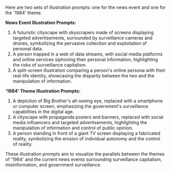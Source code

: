 Here are two sets of illustration prompts: one for the news event and one for the '1984' theme.

**News Event Illustration Prompts:**

1. A futuristic cityscape with skyscrapers made of screens displaying targeted advertisements, surrounded by surveillance cameras and drones, symbolizing the pervasive collection and exploitation of personal data.
2. A person trapped in a web of data streams, with social media platforms and online services siphoning their personal information, highlighting the risks of surveillance capitalism.
3. A split-screen illustration comparing a person's online persona with their real-life identity, showcasing the disparity between the two and the manipulation of information.

**'1984' Theme Illustration Prompts:**

1. A depiction of Big Brother's all-seeing eye, replaced with a smartphone or computer screen, emphasizing the government's surveillance capabilities in the digital age.
2. A cityscape with propaganda posters and banners, replaced with social media influencers and targeted advertisements, highlighting the manipulation of information and control of public opinion.
3. A person standing in front of a giant TV screen displaying a fabricated reality, symbolizing the erosion of individual autonomy and the control of reality.

These illustration prompts aim to visualize the parallels between the themes of '1984' and the current news events surrounding surveillance capitalism, misinformation, and government surveillance.